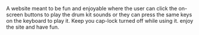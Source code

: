 A website meant to be fun and enjoyable where the user can click the on-screen buttons to play the drum kit sounds or they can press the same keys on the keyboard to play it.
Keep you cap-lock turned off while using it.
enjoy the site and have fun.
